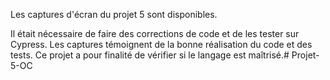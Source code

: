 Les captures d'écran du projet 5 sont disponibles.

Il était nécessaire de faire des corrections de code et de les tester sur Cypress.
Les captures témoignent de la bonne réalisation du code et des tests.
Ce projet a pour finalité de vérifier si le langage est maîtrisé.#   P r o j e t - 5 - O C  
 